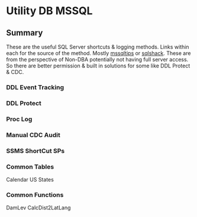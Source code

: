 # Utility DB MSSQL
 
## Summary
These are the useful SQL Server shortcuts & logging methods.
Links within each for the source of the method. Mostly [mssqltips](https://www.mssqltips.com/) or [sqlshack](https://www.sqlshack.com/).
These are from the perspective of Non-DBA potentially not having full server access.
So there are better permission & built in solutions for some like DDL Protect & CDC.

### DDL Event Tracking


### DDL Protect


### Proc Log


### Manual CDC Audit


### SSMS ShortCut SPs


### Common Tables
Calendar
US States

### Common Functions
DamLev
CalcDist2LatLang
